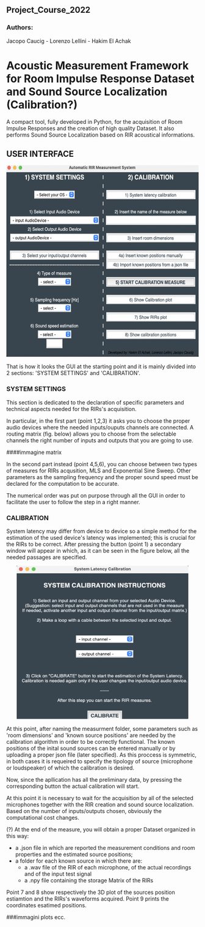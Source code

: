 ## Project_Course_2022
### Authors:
Jacopo Caucig -
Lorenzo Lellini - 
Hakim El Achak

# Acoustic Measurement Framework for Room Impulse Response Dataset and Sound Source Localization (Calibration?)

A compact tool, fully developed in Python, for the acquisition of Room Impulse Responses and the creation of high quality Dataset. It also performs Sound Source Localization based on RIR acoustical informations.


## USER INTERFACE

<p align="center">
<img src="./Images/main.png" width="550" height="500">
</p>


That is how it looks the GUI at the starting point and it is mainly divided into 2 sections: 'SYSTEM SETTINGS' and 'CALIBRATION'.

### SYSTEM SETTINGS

This section is dedicated to the declaration of specific parameters and technical aspects needed for the RIRs's acquisition. 

In particular, in the first part (point 1,2,3) it asks you to choose the proper audio devices where the needed inputs/ouputs channels are connected.
A routing matrix (fig. below) allows you to choose from the selectable channels the right number of inputs and outputs that you are going to use. 


####immagine matrix


In the second part instead (point 4,5,6), you can choose between two types of measures for RIRs acqusition, MLS and Exponential Sine Sweep. 
Other parameters as the sampling frequency and the proper sound speed must be declared for the computation to be accurate. 

The numerical order was put on purpose through all the GUI in order to facilitate the user to follow the step in a right manner.

### CALIBRATION

System latency may differ from device to device so a simple method for the estimation of the used device's latency was implemented; this is crucial for the RIRs to be correct. 
After pressing the button (point 1) a secondary window will appear in which, as it can be seen in the figure below, all the needed passages are specified. 


<p align="center">
<img src="./Images/latency.png" width="450" height="400">
</p>


At this point, after naming the measurment folder, some parameters such as 'room dimensions' and 'known source positions' are needed by the calibration algorithm in order to be correctly functional. 
The known positions of the inital sound sources can be entered manually or by uploading a proper json file (later specified). 
As this proccess is symmetric, in both cases it is requeired to specify the tipology of source (microphone or loudspeaker) of which the calibration is desired.

Now, since the apllication has all the preliminary data, by pressing the corresponding button the actual calibration will start. 

At this point it is necessary to wait for the acquisition by all of the selected microphones together with the RIR creation and sound source localization. Based on the number of inputs/outputs chosen, obviously the computational cost changes.


(?) At the end of the measure, you will obtain a proper Dataset organized in this way:
- a .json file in which are reported the measurement conditions and room properties and the estimated source positions;
- a folder for each known source in which there are:
     - a .wav file of the RIR of each microphone, of the actual recordings and of the input test signal
     - a .npy file containing the storage Matrix of the RIRs


Point 7 and 8 show respectively the 3D plot of the sources position estiamtion and the RIRs's waveforms acquired. 
Point 9 prints the coordinates esatimed positions. 




###immagini plots ecc.

